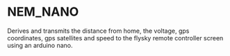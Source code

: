 # NEM_NANO
Derives and transmits the distance from home, the voltage, gps coordinates, gps satellites and speed to the flysky remote controller screen using an arduino nano.
